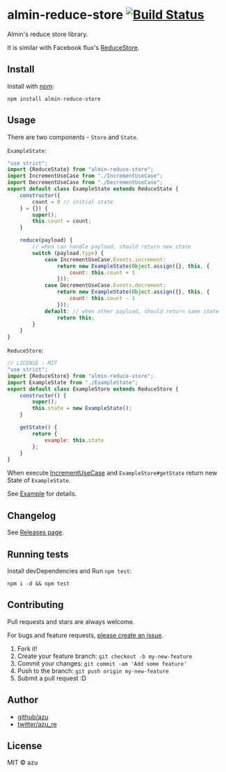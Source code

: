 # almin-reduce-store [![Build Status](https://travis-ci.org/almin/almin-reduce-store.svg?branch=master)](https://travis-ci.org/almin/almin-reduce-store)

Almin's reduce store library.

It is similar with Facebook flux's [ReduceStore](http://facebook.github.io/flux/docs/flux-utils.html#reducestore-t "ReduceStore").

## Install

Install with [npm](https://www.npmjs.com/):

    npm install almin-reduce-store

## Usage

There are two components - `Store` and `State`.

`ExampleState`:

```js
"use strict";
import {ReduceState} from "almin-reduce-store";
import IncrementUseCase from "./IncrementUseCase";
import DecrementUseCase from "./DecrementUseCase";
export default class ExampleState extends ReduceState {
    constructor({
        count = 0 // initial state
    } = {}) {
        super();
        this.count = count;
    }

    reduce(payload) {
        // when can handle payload, should return new state
        switch (payload.type) {
            case IncrementUseCase.Events.increment:
                return new ExampleState(Object.assign({}, this, {
                    count: this.count + 1
                }));
            case DecrementUseCase.Events.decrement:
                return new ExampleState(Object.assign({}, this, {
                    count: this.count - 1
                }));
            default: // when other payload, should return same state
                return this;
        }
    }
}
```

`ReduceStore`:

```js
// LICENSE : MIT
"use strict";
import {ReduceStore} from "almin-reduce-store";
import ExampleState from "./ExampleState";
export default class ExampleStore extends ReduceStore {
    constructor() {
        super();
        this.state = new ExampleState();
    }

    getState() {
        return {
            example: this.state
        };
    }
}
```

When execute [IncrementUseCase](./test/example/IncrementUseCase.js) and `ExampleStore#getState` return new State of `ExampleState`.

See [Example](./test/example) for details.

## Changelog

See [Releases page](https://github.com/almin/almin-reduce-store/releases).

## Running tests

Install devDependencies and Run `npm test`:

    npm i -d && npm test

## Contributing

Pull requests and stars are always welcome.

For bugs and feature requests, [please create an issue](https://github.com/almin/almin-reduce-store/issues).

1. Fork it!
2. Create your feature branch: `git checkout -b my-new-feature`
3. Commit your changes: `git commit -am 'Add some feature'`
4. Push to the branch: `git push origin my-new-feature`
5. Submit a pull request :D

## Author

- [github/azu](https://github.com/azu)
- [twitter/azu_re](https://twitter.com/azu_re)

## License

MIT © azu
